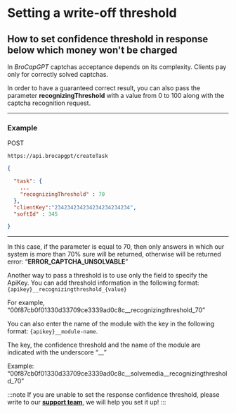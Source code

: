 ﻿---
sidebar_position: 6
draft: true
---

# Setting a write-off threshold

## How to set confidence threshold in response below which money won't be charged

In *BroCapGPT* captchas acceptance depends on its complexity. Clients pay only for correctly solved captchas.

In order to have a guaranteed correct result, you can also pass the parameter  **recognizingThreshold** with a value from 0 to 100 along with the captcha recognition request.

---

### Example

POST
```http
https://api.brocapgpt/createTask
 ```

```json
{

  "task": { 
    ...
    "recognizingThreshold" : 70
  },
  "clientKey":"234234234234234234234234",
  "softId" : 345

}
```
---
In this case, if the parameter is equal to 70, then only answers in which our system is more than 70% sure will be returned, otherwise will be returned error: “**ERROR_CAPTCHA_UNSOLVABLE**”

Another way to pass a threshold is to use only the field to specify the ApiKey. You can add threshold information in the following format: `{apikey}__recognizingthreshold_{value}`

For example, “00f87cb0f01330d33709ce3339ad0c8c\_\_recognizingthreshold\_70”

You can also enter the name of the module with the key in the following format: `{apikey}__module-name`.

The key, the confidence threshold and the name of the module are indicated with the underscore “\_\_”

Example: “00f87cb0f01330d33709ce3339ad0c8c\_\_solvemedia\_\_recognizingthreshold\_70”

:::note
If you are unable to set the response confidence threshold, please write to our **[support team](https://helpdesk.zennolab.com/conversation/new)**, we will help you set it up!
:::

